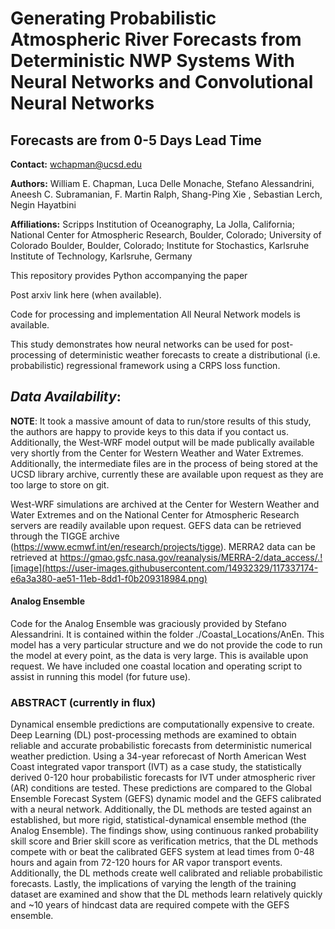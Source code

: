 # Generating Probabilistic Atmospheric River Forecasts from Deterministic NWP Systems With Neural Networks and Convolutional Neural Networks
## Forecasts are from 0-5 Days Lead Time

**Contact:** wchapman@ucsd.edu

**Authors:** William E. Chapman, Luca Delle Monache, Stefano Alessandrini, Aneesh C. Subramanian, F. Martin Ralph, Shang-Ping Xie , Sebastian Lerch, Negin Hayatbini

**Affiliations:** Scripps Institution of Oceanography, La Jolla, California; National Center for Atmospheric Research, Boulder, Colorado; University of Colorado Boulder, Boulder, Colorado; Institute for Stochastics, Karlsruhe Institute of Technology, Karlsruhe, Germany



This repository provides Python accompanying the paper

Post arxiv link here (when available). 

Code for processing and implementation All Neural Network models is available.

This study demonstrates how neural networks can be used for post-processing of deterministic weather forecasts to create a distributional (i.e. probabilistic) regressional framework using a CRPS loss function. 

***Data Availability***:
--
**NOTE**: It took a massive amount of data to run/store results of this study, the authors are happy to provide keys to this data if you contact us. Additionally, the West-WRF model output will be made publically available very shortly from the Center for Western Weather and Water Extremes. Additionally, the intermediate files are in the process of being stored at the UCSD library archive, currently these are available upon request as they are too large to store on git. 

West-WRF simulations are archived at the Center for Western Weather and Water Extremes and on the National Center for Atmospheric Research servers are readily available upon request. GEFS data can be retrieved through the TIGGE archive (https://www.ecmwf.int/en/research/projects/tigge). MERRA2 data can be retrieved at https://gmao.gsfc.nasa.gov/reanalysis/MERRA-2/data_access/.![image](https://user-images.githubusercontent.com/14932329/117337174-e6a3a380-ae51-11eb-8dd1-f0b209318984.png)


#### Analog Ensemble
Code for the Analog Ensemble was graciously provided by Stefano Alessandrini. It is contained within the folder ./Coastal_Locations/AnEn. This model has a very particular structure and we do not provide the code to run the model at every point, as the data is very large. This is available upon request. We have included one coastal location and operating script to assist in running this model (for future use). 

### ABSTRACT (currently in flux)
Dynamical ensemble predictions are computationally expensive to create. Deep Learning (DL) post-processing methods are examined to obtain reliable and accurate probabilistic forecasts from deterministic numerical weather prediction. Using a 34-year reforecast of North American West Coast integrated vapor transport (IVT) as a case study, the statistically derived 0-120 hour probabilistic forecasts for IVT under atmospheric river (AR) conditions are tested. These predictions are compared to the Global Ensemble Forecast System (GEFS) dynamic model and the GEFS calibrated with a neural network. Additionally, the DL methods are tested against an established, but more rigid, statistical-dynamical ensemble method (the Analog Ensemble). The findings show, using continuous ranked probability skill score and Brier skill score as verification metrics, that the DL methods compete with or beat the calibrated GEFS system at lead times from 0-48 hours and again from 72-120 hours for AR vapor transport events. Additionally, the DL methods create well calibrated and reliable probabilistic forecasts. Lastly, the implications of varying the length of the training dataset are examined and show that the DL methods learn relatively quickly and ~10 years of hindcast data are required compete with the GEFS ensemble.

